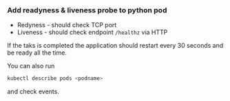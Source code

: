 ### Add readyness & liveness probe to python pod

* Redyness - should check TCP port
* Liveness - should check endpoint `/healthz` via HTTP

If the taks is completed the application should restart every 30 seconds and be ready all the time.

You can also run
```sh
kubectl describe pods <podname>
```
and check events.
